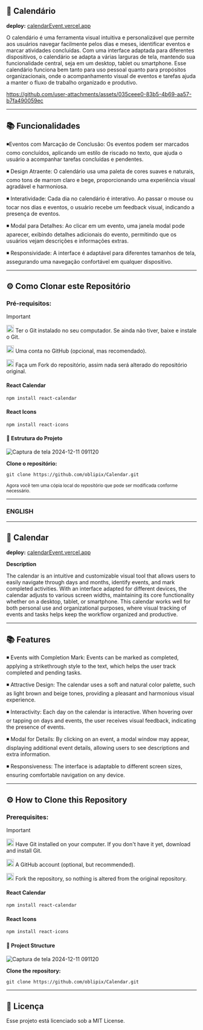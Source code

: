 


## 📅 Calendário


**deploy:**  [calendarEvent.vercel.app](https://calendarevent.vercel.app/)



O calendário é uma ferramenta visual intuitiva e personalizável que permite aos usuários navegar facilmente pelos dias e meses, identificar eventos e marcar atividades concluídas. Com uma interface adaptada para diferentes dispositivos, o calendário se adapta a várias larguras de tela, mantendo sua funcionalidade central, seja em um desktop, tablet ou smartphone.
Esse calendário funciona bem tanto para uso pessoal quanto para propósitos organizacionais, onde o acompanhamento visual de eventos e tarefas ajuda a manter o fluxo de trabalho organizado e produtivo.




https://github.com/user-attachments/assets/035ceee0-83b5-4b69-aa57-b7fa490059ec






___



## 📚 Funcionalidades

◾Eventos com Marcação de Conclusão:  Os eventos podem ser marcados como concluídos, aplicando um estilo de riscado no texto, que ajuda o usuário a acompanhar tarefas concluídas e pendentes.

◾ Design Atraente: O calendário usa uma paleta de cores suaves e naturais, como tons de marrom claro e bege, proporcionando uma experiência visual agradável e harmoniosa.

◾ Interatividade: Cada dia no calendário é interativo. Ao passar o mouse ou tocar nos dias e eventos, o usuário recebe um feedback visual, indicando a presença de eventos.

◾ Modal para Detalhes: Ao clicar em um evento, uma janela modal pode aparecer, exibindo detalhes adicionais do evento, permitindo que os usuários vejam descrições e informações extras.

◾ Responsividade: A interface é adaptável para diferentes tamanhos de tela, assegurando uma navegação confortável em qualquer dispositivo.




___

## ⚙️ Como Clonar este Repositório



### Pré-requisitos:

> [!IMPORTANT]
>  <img src="https://git-scm.com/images/logos/downloads/Git-Icon-1788C.png" alt="Git Logo" width="20"/> Ter o Git instalado no seu computador. Se ainda não tiver, baixe e instale o Git.
>
> 
>
>
><img src="https://github.githubassets.com/images/modules/logos_page/GitHub-Mark.png" alt="GitHub logo" width="20"/> Uma conta no GitHub (opcional, mas recomendado).
>
> 
>  <img src="https://img.icons8.com/ios/50/000000/code-fork.png" alt="Fork Icon" width="20"/>  Faça um Fork do repositório, assim nada será alterado do repositório original.
>
> #### React Calendar
>
> ```diff
> npm install react-calendar
>```
>
> 
> #### React Icons
>
>```diff
> npm install react-icons
> ``` 
  
#### 📄 Estrutura do Projeto



![Captura de tela 2024-12-11 091120](https://github.com/user-attachments/assets/63cebc37-2937-40ce-8fc8-3f20acc3e5ad)


**Clone o repositório:**

```diff
git clone https://github.com/oblipix/Calendar.git
```


<sub> Agora você tem uma cópia local do repositório que pode ser modificada conforme necessário. </sub>




--- 
### ENGLISH

---

## 📅 Calendar

**deploy:** [calendarEvent.vercel.app](https://calendarevent.vercel.app/)

**Description**

The calendar is an intuitive and customizable visual tool that allows users to easily navigate through days and months, identify events, and mark completed activities. With an interface adapted for different devices, the calendar adjusts to various screen widths, maintaining its core functionality whether on a desktop, tablet, or smartphone. This calendar works well for both personal use and organizational purposes, where visual tracking of events and tasks helps keep the workflow organized and productive.



---

## 📚 Features

◾ Events with Completion Mark: Events can be marked as completed, applying a strikethrough style to the text, which helps the user track completed and pending tasks.

◾ Attractive Design: The calendar uses a soft and natural color palette, such as light brown and beige tones, providing a pleasant and harmonious visual experience.

◾ Interactivity: Each day on the calendar is interactive. When hovering over or tapping on days and events, the user receives visual feedback, indicating the presence of events.

◾ Modal for Details: By clicking on an event, a modal window may appear, displaying additional event details, allowing users to see descriptions and extra information.

◾ Responsiveness: The interface is adaptable to different screen sizes, ensuring comfortable navigation on any device.

---

## ⚙️ How to Clone this Repository

### Prerequisites:

> [!IMPORTANT]
> <img src="https://git-scm.com/images/logos/downloads/Git-Icon-1788C.png" alt="Git Logo" width="20"/> Have Git installed on your computer. If you don't have it yet, download and install Git.
>
> <img src="https://github.githubassets.com/images/modules/logos_page/GitHub-Mark.png" alt="GitHub logo" width="20"/> A GitHub account (optional, but recommended).
>
> <img src="https://img.icons8.com/ios/50/000000/code-fork.png" alt="Fork Icon" width="20"/> Fork the repository, so nothing is altered from the original repository.
>
> #### React Calendar
>
> ```diff
> npm install react-calendar
> ```
>
> #### React Icons
>
> ```diff
> npm install react-icons
> ```

#### 📄 Project Structure

![Captura de tela 2024-12-11 091120](https://github.com/user-attachments/assets/63cebc37-2937-40ce-8fc8-3f20acc3e5ad)

**Clone the repository:**

```diff
git clone https://github.com/oblipix/Calendar.git
```









___

## 📜 Licença
Esse projeto está licenciado sob a MIT License.

